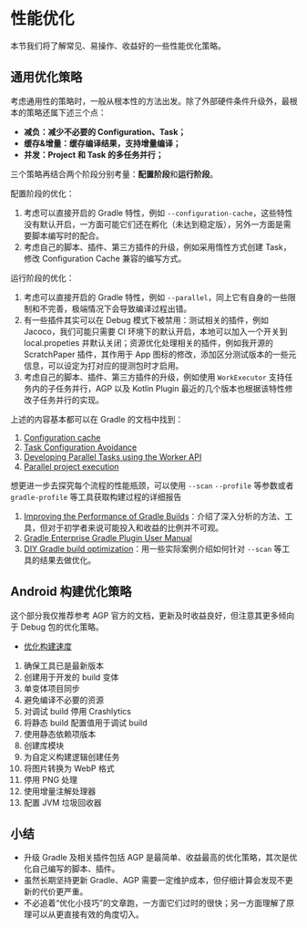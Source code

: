 # 性能优化

本节我们将了解常见、易操作、收益好的一些性能优化策略。

## 通用优化策略 

考虑通用性的策略时，一般从根本性的方法出发。除了外部硬件条件升级外，最根本的策略还属下述三个点：

- **减负：减少不必要的 Configuration、Task；**
- **缓存&增量：缓存编译结果，支持增量编译；**
- **并发：Project 和 Task 的多任务并行；**

三个策略再结合两个阶段分别考量：**配置阶段**和**运行阶段**。

配置阶段的优化：

1. 考虑可以直接开启的 Gradle 特性，例如 `--configuration-cache`，这些特性没有默认开启，一方面可能它们还在孵化（未达到稳定版），另外一方面是需要脚本编写时的配合。
2. 考虑自己的脚本、插件、第三方插件的升级，例如采用惰性方式创建 Task，修改 Configuration Cache 兼容的编写方式。

运行阶段的优化：

1. 考虑可以直接开启的 Gradle 特性，例如 `--parallel`，同上它有自身的一些限制和不完善，极端情况下会导致编译过程出错。
2. 有一些插件其实可以在 Debug 模式下被禁用：测试相关的插件，例如 Jacoco，我们可能只需要 CI 环境下的默认开启，本地可以加入一个开关到 local.propeties 并默认关闭；资源优化处理相关的插件，例如我开源的 ScratchPaper 插件，其作用于 App 图标的修改，添加区分测试版本的一些元信息，可以设定为打对应的提测包时才启用。
3. 考虑自己的脚本、插件、第三方插件的升级，例如使用 `WorkExecutor` 支持任务内的子任务并行，AGP 以及 Kotlin Plugin 最近的几个版本也根据该特性修改子任务并行的实现。

上述的内容基本都可以在 Gradle 的文档中找到：

1. [Configuration cache](https://docs.gradle.org/current/userguide/configuration_cache.html)
2. [Task Configuration Avoidance](https://docs.gradle.org/current/userguide/task_configuration_avoidance.html#task_configuration_avoidance)
3. [Developing Parallel Tasks using the Worker API](https://docs.gradle.org/current/userguide/worker_api.html#header)
4. [Parallel project execution](https://docs.gradle.org/current/userguide/multi_project_configuration_and_execution.html#sec:parallel_execution)


想更进一步去探究每个流程的性能瓶颈，可以使用 `--scan` `--profile` 等参数或者 `gradle-profile` 等工具获取构建过程的详细报告

1. [Improving the Performance of Gradle Builds](https://docs.gradle.org/current/userguide/performance.html)：介绍了深入分析的方法、工具，但对于初学者来说可能投入和收益的比例并不可观。
2. [Gradle Enterprise Gradle Plugin User Manual](https://docs.gradle.com/enterprise/gradle-plugin/?_ga=2.127298381.1900135053.1636116790-1881714751.1634284859#getting_set_up)
3. [DIY Gradle build optimization](https://alexsaveau.dev/blog/gradle/performance/diy-gradle-build-optimization)：用一些实际案例介绍如何针对 `--scan` 等工具的结果去做优化。


## Android 构建优化策略

这个部分我仅推荐参考 AGP 官方的文档，更新及时收益良好，但注意其更多倾向于 Debug 包的优化策略。

- [优化构建速度](https://developer.android.com/studio/build/optimize-your-build)

1. 确保工具已是最新版本
2. 创建用于开发的 build 变体
3. 单变体项目同步
4. 避免编译不必要的资源
5. 对调试 build 停用 Crashlytics
6. 将静态 build 配置值用于调试 build
7. 使用静态依赖项版本
8. 创建库模块
9. 为自定义构建逻辑创建任务
10. 将图片转换为 WebP 格式
11. 停用 PNG 处理
12. 使用增量注解处理器
13. 配置 JVM 垃圾回收器

## 小结

- 升级 Gradle 及相关插件包括 AGP 是最简单、收益最高的优化策略，其次是优化自己编写的脚本、插件。
- 虽然长期坚持更新 Gradle、AGP 需要一定维护成本，但仔细计算会发现不更新的代价更严重。
- 不必追着“优化小技巧”的文章跑，一方面它们过时的很快；另一方面理解了原理可以从更直接有效的角度切入。